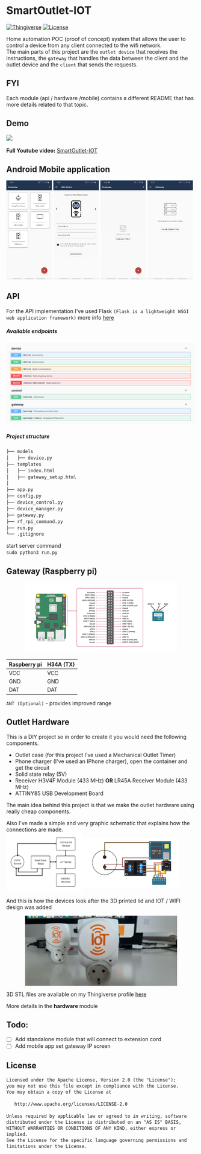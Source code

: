 # SmartOutlet-IOT     
[![Thingiverse](https://img.shields.io/badge/profile-Thingiverse-blue)](https://www.thingiverse.com/softwareinclude/about)
[![License](https://img.shields.io/badge/License-Apache%202.0-blue.svg)](https://opensource.org/licenses/Apache-2.0)

Home automation POC (proof of concept) system that allows the user to control a device from any client connected to the wifi network.    
The main parts of this project are the `outlet device` that receives the instructions, the `gateway` that handles the data between the client and the outlet device and the `client` that sends the requests.

FYI
-----
Each module (api / hardware /mobile) contains a different README that has more details related to that topic.

Demo 
------
<img src="https://github.com/ManolescuSebastian/SmartOutlet-IOT/blob/master/hardware/images/outlet_on_press.gif" width="80%"></img>

 **Full Youtube video:**
[SmartOutlet-IOT](https://www.youtube.com/watch?v=8GfmIdJ8pTU "SmartOutlet-IOT")      
    
Android Mobile application     
------

<img src="https://github.com/ManolescuSebastian/SmartOutlet-IOT/blob/master/hardware/images/android%20app%20screenshots/hm_sc_1.jpg" width="24%"></img>
<img src="https://github.com/ManolescuSebastian/SmartOutlet-IOT/blob/master/hardware/images/android%20app%20screenshots/hm_sc_2.jpg" width="24%"></img>
<img src="https://github.com/ManolescuSebastian/SmartOutlet-IOT/blob/master/hardware/images/android%20app%20screenshots/hm_sc_4.jpg" width="24%"></img>
<img src="https://github.com/ManolescuSebastian/SmartOutlet-IOT/blob/master/hardware/images/android%20app%20screenshots/hm_sc_3.jpg" width="24%"></img>

API
------
For the API implementation I've used Flask `(Flask is a lightweight WSGI web application framework)` more info [here](https://palletsprojects.com/p/flask/)    
     
##### Available endpoints  

<img src="https://github.com/ManolescuSebastian/SmartOutlet-IOT/blob/master/hardware/images/swagger_ui_endpoints_img.png" width="100%"></img>    

##### Project structure    


```bash
├── models
│   ├── device.py
├── templates
│   ├── index.html
│   ├── gateway_setup.html
│
├── app.py  
├── config.py  
├── device_control.py
├── device_manager.py
├── gateway.py
├── rf_rpi_command.py  
├── run.py
└── .gitignore
```

start server command    
`sudo python3 run.py`
    
Gateway (Raspberry pi)
------
    
<p align="center">
   <img src="https://github.com/ManolescuSebastian/SmartOutlet-IOT/blob/master/hardware/images/outlet%20images/rpi_H34A.jpg" width="80%"></img>
</p>

Raspberry pi | H34A (TX)
------------ | ---------
VCC | VCC
GND | GND
DAT | DAT
       
    
`ANT (Optional)` - provides improved range    
    
    
Outlet Hardware
------
This is a DIY project so in order to create it you would need the following components.
 * Outlet case (for this project I've used a Mechanical Outlet Timer)
 * Phone charger (I've used an IPhone charger), open the container and get the circuit
 * Solid state relay (5V)
 * Receiver H3V4F Module (433 MHz) <b>OR</b> LR45A Receiver Module (433 MHz)
 * ATTINY85 USB Development Board
 
 The main idea behind this project is that we make the outlet hardware using really cheap components.

 Also I've made a simple and very graphic schematic that explains how the connections are made.     
<img align="center" src="https://github.com/ManolescuSebastian/SmartOutlet-IOT/blob/master/hardware/images/outlet%20images/smart_outlet_hw_overview.jpg" width="40%"></img>
<img align="center" src="https://github.com/ManolescuSebastian/SmartOutlet-IOT/blob/master/hardware/images/outlet%20images/smart_outlet_design.jpg" width="50%">


And this is how the devices look after the 3D printed lid and IOT / WIFI design was added

<p align="center">
<img align="center" src="https://github.com/ManolescuSebastian/SmartOutlet-IOT/blob/master/hardware/images/outlet%20images/2.jpg" width="80%">
</p>
    
3D STL files are available on my Thingiverse profile [here](https://www.thingiverse.com/softwareinclude/about)


More details in the <b> hardware </b> module

Todo:       
-----

- [ ] Add standalone module that will connect to extension cord
- [ ] Add mobile app set gateway IP screen

License
------
         

    Licensed under the Apache License, Version 2.0 (the "License");
    you may not use this file except in compliance with the License.
    You may obtain a copy of the License at

       http://www.apache.org/licenses/LICENSE-2.0

    Unless required by applicable law or agreed to in writing, software
    distributed under the License is distributed on an "AS IS" BASIS,
    WITHOUT WARRANTIES OR CONDITIONS OF ANY KIND, either express or implied.
    See the License for the specific language governing permissions and
    limitations under the License.
